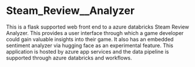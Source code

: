 # Steam_Review__Analyzer
This is a flask supported web front end to a azure databricks Steam Review Analyzer. This provides a user interface through which a game developer could gain valuable insights into their game. It also has an embedded sentiment analyzer via hugging face as an experimental feature. This application is hosted by azure app services and the data pipeline is supported through azure databricks and workflows. 

